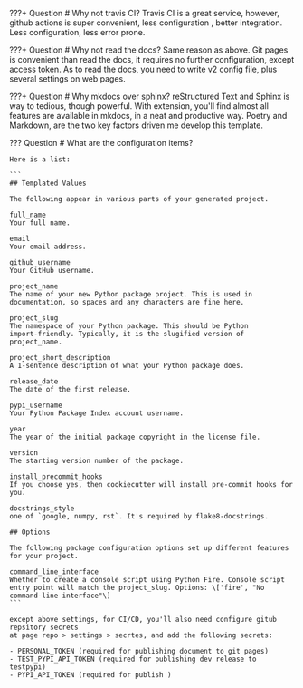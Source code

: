 ???+ Question
    # Why not travis CI?
    Travis CI is a great service, however, github actions is super convenient, less configuration
    , better integration. Less configuration, less error prone.

???+ Question
    # Why not read the docs?
    Same reason as above. Git pages is convenient than read the docs, it requires no
    further configuration, except access token. As to read the docs, you need to
    write v2 config file, plus several settings on web pages.

???+ Question
    # Why mkdocs over sphinx?
    reStructured Text and Sphinx is way to tedious, though powerful. With extension, 
    you'll find almost all features are available in mkdocs, in a neat and productive 
    way. Poetry and Markdown, are the two key factors driven me develop this template.

??? Question
    # What are the configuration items?
    
    Here is a list:

    ```
    ## Templated Values

    The following appear in various parts of your generated project.

    full_name  
    Your full name.

    email  
    Your email address.

    github_username  
    Your GitHub username.

    project_name  
    The name of your new Python package project. This is used in
    documentation, so spaces and any characters are fine here.

    project_slug  
    The namespace of your Python package. This should be Python
    import-friendly. Typically, it is the slugified version of
    project_name.

    project_short_description  
    A 1-sentence description of what your Python package does.

    release_date  
    The date of the first release.

    pypi_username  
    Your Python Package Index account username.

    year  
    The year of the initial package copyright in the license file.

    version  
    The starting version number of the package.

    install_precommit_hooks
    If you choose yes, then cookiecutter will install pre-commit hooks for you.

    docstrings_style
    one of `google, numpy, rst`. It's required by flake8-docstrings.

    ## Options

    The following package configuration options set up different features
    for your project.

    command_line_interface  
    Whether to create a console script using Python Fire. Console script
    entry point will match the project_slug. Options: \['fire', "No
    command-line interface"\]
    ```

    except above settings, for CI/CD, you'll also need configure gitub repsitory secrets
    at page repo > settings > secrtes, and add the following secrets:

    - PERSONAL_TOKEN (required for publishing document to git pages)
    - TEST_PYPI_API_TOKEN (required for publishing dev release to testpypi)
    - PYPI_API_TOKEN (required for publish )
